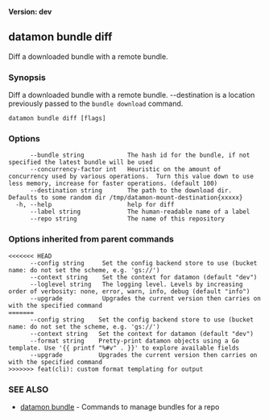 **Version: dev**

## datamon bundle diff

Diff a downloaded bundle with a remote bundle.

### Synopsis

Diff a downloaded bundle with a remote bundle.  --destination is a location previously passed to the `bundle download` command.

```
datamon bundle diff [flags]
```

### Options

```
      --bundle string            The hash id for the bundle, if not specified the latest bundle will be used
      --concurrency-factor int   Heuristic on the amount of concurrency used by various operations.  Turn this value down to use less memory, increase for faster operations. (default 100)
      --destination string       The path to the download dir. Defaults to some random dir /tmp/datamon-mount-destination{xxxxx}
  -h, --help                     help for diff
      --label string             The human-readable name of a label
      --repo string              The name of this repository
```

### Options inherited from parent commands

```
<<<<<<< HEAD
      --config string     Set the config backend store to use (bucket name: do not set the scheme, e.g. 'gs://')
      --context string    Set the context for datamon (default "dev")
      --loglevel string   The logging level. Levels by increasing order of verbosity: none, error, warn, info, debug (default "info")
      --upgrade           Upgrades the current version then carries on with the specified command
=======
      --config string    Set the config backend store to use (bucket name: do not set the scheme, e.g. 'gs://')
      --context string   Set the context for datamon (default "dev")
      --format string    Pretty-print datamon objects using a Go template. Use '{{ printf "%#v" . }}' to explore available fields
      --upgrade          Upgrades the current version then carries on with the specified command
>>>>>>> feat(cli): custom format templating for output
```

### SEE ALSO

* [datamon bundle](datamon_bundle.md)	 - Commands to manage bundles for a repo

